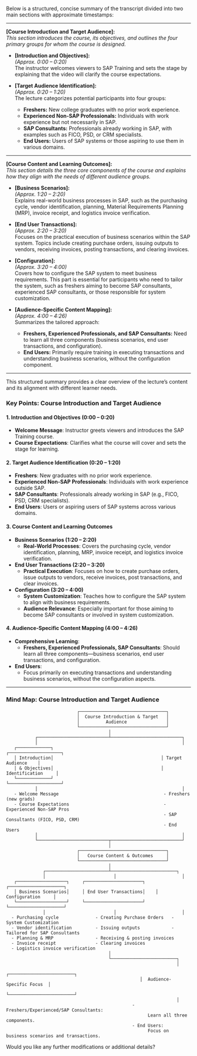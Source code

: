  Below is a structured, concise summary of the transcript divided into two main sections with approximate timestamps:

---

**[Course Introduction and Target Audience]:**  
*This section introduces the course, its objectives, and outlines the four primary groups for whom the course is designed.*

- **[Introduction and Objectives]:**  
  *(Approx. 0:00 – 0:20)*  
  The instructor welcomes viewers to SAP Training and sets the stage by explaining that the video will clarify the course expectations.

- **[Target Audience Identification]:**  
  *(Approx. 0:20 – 1:20)*  
  The lecture categorizes potential participants into four groups:  
  - **Freshers:** New college graduates with no prior work experience.  
  - **Experienced Non-SAP Professionals:** Individuals with work experience but not necessarily in SAP.  
  - **SAP Consultants:** Professionals already working in SAP, with examples such as FICO, PSD, or CRM specialists.  
  - **End Users:** Users of SAP systems or those aspiring to use them in various domains.

---

**[Course Content and Learning Outcomes]:**  
*This section details the three core components of the course and explains how they align with the needs of different audience groups.*

- **[Business Scenarios]:**  
  *(Approx. 1:20 – 2:20)*  
  Explains real-world business processes in SAP, such as the purchasing cycle, vendor identification, planning, Material Requirements Planning (MRP), invoice receipt, and logistics invoice verification.

- **[End User Transactions]:**  
  *(Approx. 2:20 – 3:20)*  
  Focuses on the practical execution of business scenarios within the SAP system. Topics include creating purchase orders, issuing outputs to vendors, receiving invoices, posting transactions, and clearing invoices.

- **[Configuration]:**  
  *(Approx. 3:20 – 4:00)*  
  Covers how to configure the SAP system to meet business requirements. This part is essential for participants who need to tailor the system, such as freshers aiming to become SAP consultants, experienced SAP consultants, or those responsible for system customization.

- **[Audience-Specific Content Mapping]:**  
  *(Approx. 4:00 – 4:26)*  
  Summarizes the tailored approach:  
  - **Freshers, Experienced Professionals, and SAP Consultants:** Need to learn all three components (business scenarios, end user transactions, and configuration).  
  - **End Users:** Primarily require training in executing transactions and understanding business scenarios, without the configuration component.

---

This structured summary provides a clear overview of the lecture’s content and its alignment with different learner needs.

### **Key Points: Course Introduction and Target Audience**

#### **1. Introduction and Objectives (0:00 – 0:20)**
- **Welcome Message**: Instructor greets viewers and introduces the SAP Training course.
- **Course Expectations**: Clarifies what the course will cover and sets the stage for learning.

#### **2. Target Audience Identification (0:20 – 1:20)**
- **Freshers**: New graduates with no prior work experience.
- **Experienced Non-SAP Professionals**: Individuals with work experience outside SAP.
- **SAP Consultants**: Professionals already working in SAP (e.g., FICO, PSD, CRM specialists).
- **End Users**: Users or aspiring users of SAP systems across various domains.

#### **3. Course Content and Learning Outcomes**
- **Business Scenarios (1:20 – 2:20)**
  - **Real-World Processes**: Covers the purchasing cycle, vendor identification, planning, MRP, invoice receipt, and logistics invoice verification.
- **End User Transactions (2:20 – 3:20)**
  - **Practical Execution**: Focuses on how to create purchase orders, issue outputs to vendors, receive invoices, post transactions, and clear invoices.
- **Configuration (3:20 – 4:00)**
  - **System Customization**: Teaches how to configure the SAP system to align with business requirements.
  - **Audience Relevance**: Especially important for those aiming to become SAP consultants or involved in system customization.

#### **4. Audience-Specific Content Mapping (4:00 – 4:26)**
- **Comprehensive Learning**:
  - **Freshers, Experienced Professionals, SAP Consultants**: Should learn all three components—business scenarios, end user transactions, and configuration.
- **End Users**:
  - Focus primarily on executing transactions and understanding business scenarios, without the configuration aspects.

---

### **Mind Map: Course Introduction and Target Audience**

```plaintext
                           ┌─────────────────────────────────┐
                           │  Course Introduction & Target   │
                           │          Audience               │
                           └─────────────────────────────────┘
                                       │
           ┌───────────────────────────┴───────────────────────────┐
           │                                                       │
   ┌─────────────┐                                         ┌────────────────────┐
   │ Introduction│                                         │ Target Audience    │
   │ & Objectives│                                         │ Identification     │
   └─────────────┘                                         └────────────────────┘
           │                                                       │
   - Welcome Message                                        - Freshers (new grads)
   - Course Expectations                                    - Experienced Non-SAP Pros
                                                            - SAP Consultants (FICO, PSD, CRM)
                                                            - End Users
           │                                                       │
           └───────────────────────────┬───────────────────────────┘
                                       │
                           ┌─────────────────────────────────┐
                           │   Course Content & Outcomes     │
                           └─────────────────────────────────┘
                                       │
              ┌────────────────────────┴─────────────────────────┐
              │                          │                         │
   ┌───────────────────┐     ┌──────────────────────┐    ┌─────────────────────┐
   │ Business Scenarios│     │ End User Transactions│    │   Configuration     │
   └───────────────────┘     └──────────────────────┘    └─────────────────────┘
              │                          │                         │
  - Purchasing cycle              - Creating Purchase Orders   - System Customization
  - Vendor identification         - Issuing outputs            - Tailored for SAP Consultants
  - Planning & MRP                - Receiving & posting invoices
  - Invoice receipt               - Clearing invoices
  - Logistics invoice verification
                                       │
                                       └─────────────────────────┐
                                                                 │
                                                   ┌─────────────────────────┐
                                                   │  Audience-Specific Focus  │
                                                   └─────────────────────────┘
                                                                 │
                                                - Freshers/Experienced/SAP Consultants:
                                                      Learn all three components.
                                                - End Users:
                                                      Focus on business scenarios and transactions.
```

Would you like any further modifications or additional details?